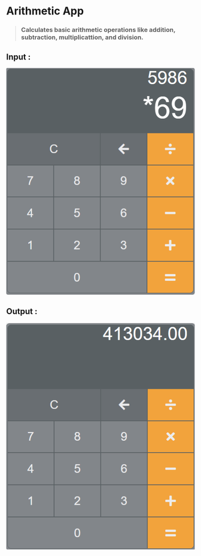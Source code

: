 # Arithmetic App 

> ### Calculates basic arithmetic operations like addition, subtraction, multiplicattion, and division.

## Input :
![Input](static/images/calculator1.jpg?raw=true "Input Image")

## Output :
![Output](static/images/calculator2.jpg?raw=true "Output Image")
